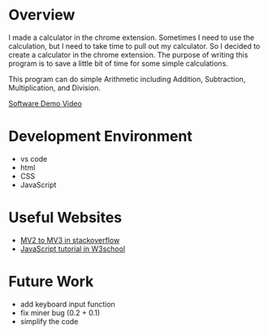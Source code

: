 # Overview

I made a calculator in the chrome extension. Sometimes I need to use the calculation, but I need to take time to pull out my calculator. So I decided to create a calculator in the chrome extension. The purpose of writing this program is to save a little bit of time for some simple calculations.

This program can do simple Arithmetic including Addition, Subtraction, Multiplication, and Division.

[Software Demo Video](https://youtu.be/GcLNZutdW2g)

# Development Environment

* vs code
* html
* CSS
* JavaScript

# Useful Websites

* [MV2 to MV3 in stackoverflow](https://stackoverflow.com/questions/63308160/how-to-migrate-manifest-version-2-to-v3-for-chrome-extension)
* [JavaScript tutorial in W3school](https://www.w3schools.com/js/)

# Future Work

* add keyboard input function
* fix miner bug (0.2 + 0.1)
* simplify the code
